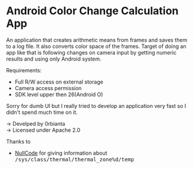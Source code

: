 # Android Color Change Calculation App

An application that creates arithmetic means from frames and saves them to a log file. It also converts color space of the frames. Target of doing an app like that is following changes on camera input by getting numeric results and using only Android system.

Requirements:
* Full R/W access on external storage
* Camera access permission
* SDK level upper then 26(Android O)

Sorry for dumb UI but I really tried to develop an application very fast so I didn't spend much time on it.


-> Develped by 0rbianta</br>
-> Licensed under Apache 2.0

Thanks to
* <a href="https://github.com/NullCode1337">NullCode</a> for giving information about <tt>/sys/class/thermal/thermal_zone%d/temp</tt>


